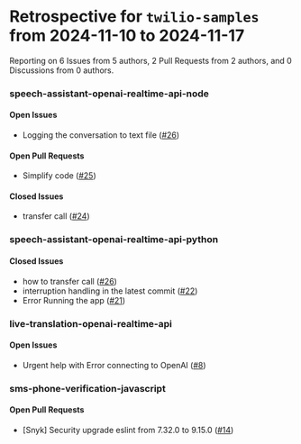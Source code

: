 # Retrospective for `twilio-samples` from 2024-11-10 to 2024-11-17

Reporting on 6 Issues from 5 authors, 2 Pull Requests from 2 authors, and 0 Discussions from 0 authors.


### speech-assistant-openai-realtime-api-node

#### Open Issues

- Logging the conversation to text file ([#26](https://github.com/twilio-samples/speech-assistant-openai-realtime-api-node/issues/26))

#### Open Pull Requests

- Simplify code ([#25](https://github.com/twilio-samples/speech-assistant-openai-realtime-api-node/pull/25))

#### Closed Issues

- transfer call ([#24](https://github.com/twilio-samples/speech-assistant-openai-realtime-api-node/issues/24))

### speech-assistant-openai-realtime-api-python

#### Closed Issues

- how to transfer call ([#26](https://github.com/twilio-samples/speech-assistant-openai-realtime-api-python/issues/26))
- interruption handling in the latest commit ([#22](https://github.com/twilio-samples/speech-assistant-openai-realtime-api-python/issues/22))
- Error Running the app ([#21](https://github.com/twilio-samples/speech-assistant-openai-realtime-api-python/issues/21))

### live-translation-openai-realtime-api

#### Open Issues

- Urgent help with Error connecting to OpenAI ([#8](https://github.com/twilio-samples/live-translation-openai-realtime-api/issues/8))

### sms-phone-verification-javascript

#### Open Pull Requests

- [Snyk] Security upgrade eslint from 7.32.0 to 9.15.0 ([#14](https://github.com/twilio-samples/sms-phone-verification-javascript/pull/14))